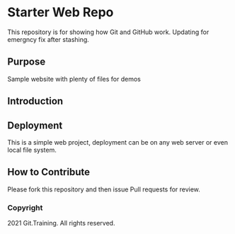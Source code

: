 # Starter Web Repo

This repository is for showing how Git and GitHub work. Updating for emergncy fix after stashing.

## Purpose

Sample website with plenty of files for demos

## Introduction

## Deployment

This is a simple web project, deployment can be on any web server or even local file system.

## How to Contribute

Please fork this repository and then issue Pull requests for review.

### Copyright

2021 Git.Training. All rights reserved.